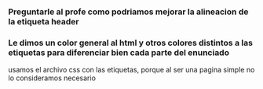 ### Preguntarle al profe como podriamos mejorar la alineacion de la etiqueta header
### Le dimos un color general al html y otros colores distintos a las etiquetas para diferenciar bien cada parte del enunciado
usamos el archivo css con las etiquetas, porque al ser una pagina simple no lo consideramos necesario